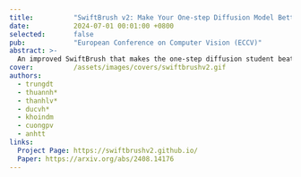 ```yaml
---
title:          "SwiftBrush v2: Make Your One-step Diffusion Model Better Than Its Teacher"
date:           2024-07-01 00:01:00 +0800
selected:       false
pub:            "European Conference on Computer Vision (ECCV)"
abstract: >-
  An improved SwiftBrush that makes the one-step diffusion student beat its multi-step teacher.
cover:          /assets/images/covers/swiftbrushv2.gif
authors:
  - trungdt
  - thuannh*
  - thanhlv*
  - ducvh*
  - khoindm
  - cuongpv
  - anhtt
links:
  Project Page: https://swiftbrushv2.github.io/
  Paper: https://arxiv.org/abs/2408.14176
---
```

